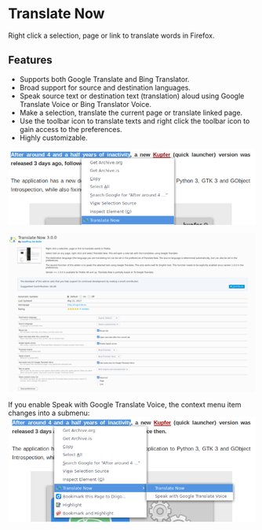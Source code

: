 Translate Now
=============

Right click a selection, page or link to translate words in Firefox.

## Features

* Supports both Google Translate and Bing Translator.
* Broad support for source and destination languages.
* Speak source text or destination text (translation) aloud using Google Translate Voice or Bing Translator Voice.
* Make a selection, translate the current page or translate linked page.
* Use the toolbar icon to translate texts and right click the toolbar icon to gain access to the preferences.
* Highly customizable.

![Translate Now 1.0 without submenu](images/translate-now-contextmenuitem.png)

![Translate Now 3.0 - Preferences](images/translate-now-preferences-3.0.png)

If you enable Speak with Google Translate Voice, the context menu item changes into a submenu:
![Translate Now 1.0 with submenu](images/translate-now-submenu.png)


